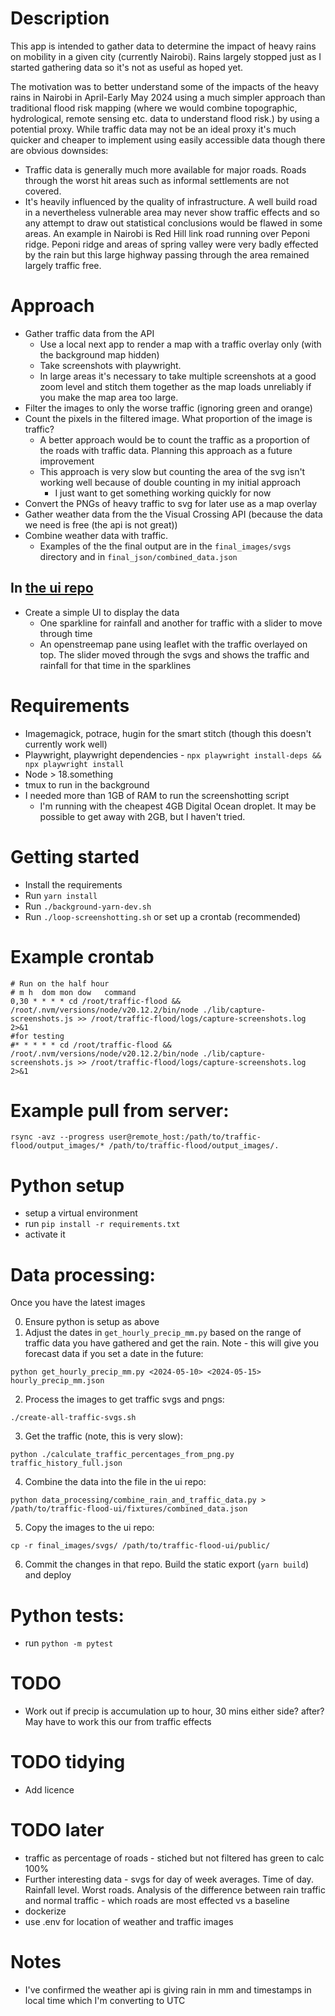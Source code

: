 # Description

This app is intended to gather data to determine the impact of heavy rains on mobility in a given city (currently Nairobi). Rains largely stopped just as I started gathering data so it's not as useful as hoped yet.

The motivation was to better understand some of the impacts of the heavy rains in Nairobi in April-Early May 2024 using a much simpler approach than traditional flood risk mapping (where we would combine topographic, hydrological, remote sensing etc. data to understand flood risk.) by using a potential proxy. While traffic data may not be an ideal proxy it's much quicker and cheaper to implement using easily accessible data though there are obvious downsides:

-   Traffic data is generally much more available for major roads. Roads through the worst hit areas such as informal settlements are not covered.
-   It's heavily influenced by the quality of infrastructure. A well build road in a nevertheless vulnerable area may never show traffic effects and so any attempt to draw out statistical conclusions would be flawed in some areas. An example in Nairobi is Red Hill link road running over Peponi ridge. Peponi ridge and areas of spring valley were very badly effected by the rain but this large highway passing through the area remained largely traffic free.

# Approach

-   Gather traffic data from the API
    -   Use a local next app to render a map with a traffic overlay only (with the background map hidden)
    -   Take screenshots with playwright.
    -   In large areas it's necessary to take multiple screenshots at a good zoom level and stitch them together as the map loads unreliably if you make the map area too large.
-   Filter the images to only the worse traffic (ignoring green and orange)
-   Count the pixels in the filtered image. What proportion of the image is traffic?
    -   A better approach would be to count the traffic as a proportion of the roads with traffic data. Planning this approach as a future improvement
    -   This approach is very slow but counting the area of the svg isn't working well because of double counting in my initial approach
        -   I just want to get something working quickly for now
-   Convert the PNGs of heavy traffic to svg for later use as a map overlay
-   Gather weather data from the the Visual Crossing API (because the data we need is free (the api is not great))
-   Combine weather data with traffic.
    -   Examples of the the final output are in the `final_images/svgs` directory and in `final_json/combined_data.json`

## In [the ui repo](https://github.com/jcbashdown/traffic-flood-ui)

-   Create a simple UI to display the data
    -   One sparkline for rainfall and another for traffic with a slider to move through time
    -   An openstreemap pane using leaflet with the traffic overlayed on top. The slider moved through the svgs and shows the traffic and rainfall for that time in the sparklines

# Requirements

-   Imagemagick, potrace, hugin for the smart stitch (though this doesn't currently work well)
-   Playwright, playwright dependencies - `npx playwright install-deps && npx playwright install`
-   Node > 18.something
-   tmux to run in the background
-   I needed more than 1GB of RAM to run the screenshotting script
    -   I'm running with the cheapest 4GB Digital Ocean droplet. It may be possible to get away with 2GB, but I haven't tried.

# Getting started

-   Install the requirements
-   Run `yarn install`
-   Run `./background-yarn-dev.sh`
-   Run `./loop-screenshotting.sh` or set up a crontab (recommended)

# Example crontab

```
# Run on the half hour
# m h  dom mon dow   command
0,30 * * * * cd /root/traffic-flood && /root/.nvm/versions/node/v20.12.2/bin/node ./lib/capture-screenshots.js >> /root/traffic-flood/logs/capture-screenshots.log 2>&1
#for testing
#* * * * * cd /root/traffic-flood && /root/.nvm/versions/node/v20.12.2/bin/node ./lib/capture-screenshots.js >> /root/traffic-flood/logs/capture-screenshots.log 2>&1
```

# Example pull from server:

```
rsync -avz --progress user@remote_host:/path/to/traffic-flood/output_images/* /path/to/traffic-flood/output_images/.

```

# Python setup

-   setup a virtual environment
-   run `pip install -r requirements.txt`
-   activate it

# Data processing:

Once you have the latest images

0. Ensure python is setup as above
1. Adjust the dates in `get_hourly_precip_mm.py` based on the range of traffic data you have gathered and get the rain. Note - this will give you forecast data if you set a date in the future:

```
python get_hourly_precip_mm.py <2024-05-10> <2024-05-15> hourly_precip_mm.json
```

2. Process the images to get traffic svgs and pngs:

```
./create-all-traffic-svgs.sh
```

3. Get the traffic (note, this is very slow):

```
python ./calculate_traffic_percentages_from_png.py traffic_history_full.json
```

4. Combine the data into the file in the ui repo:

```
python data_processing/combine_rain_and_traffic_data.py > /path/to/traffic-flood-ui/fixtures/combined_data.json
```

5. Copy the images to the ui repo:

```
cp -r final_images/svgs/ /path/to/traffic-flood-ui/public/
```

6. Commit the changes in that repo. Build the static export (`yarn build`) and deploy

# Python tests:

-   run `python -m pytest`

# TODO

-   Work out if precip is accumulation up to hour, 30 mins either side? after? May have to work this our from traffic effects

# TODO tidying

-   Add licence

# TODO later

-   traffic as percentage of roads - stiched but not filtered has green to calc 100%
-   Further interesting data - svgs for day of week averages. Time of day. Rainfall level. Worst roads. Analysis of the difference between rain traffic and normal traffic - which roads are most effected vs a baseline
-   dockerize
-   use .env for location of weather and traffic images

# Notes

-   I've confirmed the weather api is giving rain in mm and timestamps in local time which I'm converting to UTC
